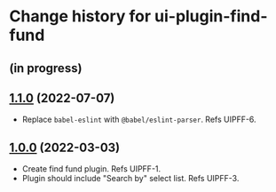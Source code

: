 # Change history for ui-plugin-find-fund

## (in progress)

## [1.1.0](https://github.com/folio-org/ui-plugin-find-fund/tree/v1.1.0) (2022-07-07)

* Replace `babel-eslint` with `@babel/eslint-parser`. Refs UIPFF-6.

## [1.0.0](https://github.com/folio-org/ui-plugin-find-fund/tree/v1.0.0) (2022-03-03)

* Create find fund plugin. Refs UIPFF-1.
* Plugin should include "Search by" select list. Refs UIPFF-3.
